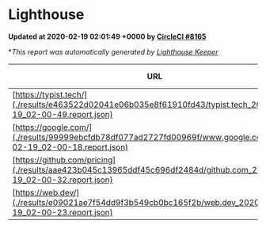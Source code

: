 
# Lighthouse

**Updated at 2020-02-19 02:01:49 +0000 by [CircleCI #8165](https://circleci.com/gh/ItinerisLtd/lighthouse-keeper-example/8165)**

**This report was automatically generated by [Lighthouse Keeper](https://github.com/itinerisltd/lighthouse-keeper)*

| URL | Performance | Accessibility | Best Practices | SEO | PWA | Updated At |
| --- | --- | --- | --- | --- | --- | --- |
| [https://typist.tech/](./results/e463522d02041e06b035e8f61910fd43/typist.tech_2020-02-19_02-00-49.report.json) | 0.98 | 0.92 | 0.79 | 1 | 0.59 | 2020-02-19T02:00:49.361Z |
| [https://google.com/](./results/99999ebcfdb78df077ad2727fd00969f/www.google.com_2020-02-19_02-00-18.report.json) | 0.94 | 0.86 | 0.93 | 0.92 | 0.56 | 2020-02-19T02:00:18.993Z |
| [https://github.com/pricing](./results/aae423b045c13965ddf45c696df2484d/github.com_2020-02-19_02-00-32.report.json) | 0.83 | 0.93 | 0.93 | 0.92 | 0.56 | 2020-02-19T02:00:32.989Z |
| [https://web.dev/](./results/e09021ae7f54dd9f3b549cb0bc165f2b/web.dev_2020-02-19_02-00-23.report.json) | 0.94 | 0.92 | 1 | 1 | 0.93 | 2020-02-19T02:00:23.893Z |
